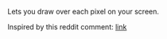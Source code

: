Lets you draw over each pixel on your screen.

Inspired by this reddit comment: [link](https://www.reddit.com/r/Showerthoughts/comments/3ywil0/i_wonder_if_my_cursor_has_passed_over_every_pixel/cyhe5de?context=1)
